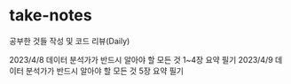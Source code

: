 # take-notes
공부한 것들 작성 및 코드 리뷰(Daily)

2023/4/8 데이터 분석가가 반드시 알아야 할 모든 것 1~4장 요약 필기
2023/4/9 데이터 분석가가 반드시 알아야 할 모든 것 5장 요약 필기
